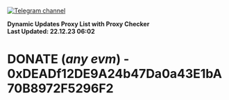 [![Telegram channel](https://img.shields.io/endpoint?url=https://runkit.io/damiankrawczyk/telegram-badge/branches/master?url=https://t.me/n4z4v0d)](https://t.me/n4z4v0d) 

**Dynamic Updates Proxy List with Proxy Checker**  
**Last Updated: 22.12.23 06:02**

# DONATE (_any evm_) - 0xDEADf12DE9A24b47Da0a43E1bA70B8972F5296F2
